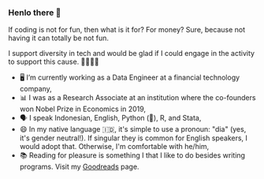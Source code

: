 ### Henlo there 👋

If coding is not for fun, then what is it for? For money? Sure, because not having it can totally be not fun.

I support diversity in tech and would be glad if I could engage in the activity to support this cause. 🌈👩🏽‍🔬

- 🖥 I’m currently working as a Data Engineer at a financial technology company,
- 📊 I was as a Research Associate at an institution where the co-founders won Nobel Prize in Economics in 2019,
- 🗣 I speak Indonesian, English, Python (🐍), R, and Stata,
- 😄 In my native language :indonesia:, it's simple to use a pronoun: "dia" (yes, it's gender neutral!). If singular they is common for English speakers, I would adopt that. Otherwise, I'm comfortable with he/him,
- 📚 Reading for pleasure is something I that I like to do besides writing programs. Visit my [Goodreads](https://www.goodreads.com/user/show/31603929-lukman-edwindra) page.

<!--
**ledwindra/ledwindra** is a ✨ _special_ ✨ repository because its `README.md` (this file) appears on your GitHub profile.

Here are some ideas to get you started:

- 🔭 I’m currently working on ...
- 🌱 I’m currently learning ...
- 👯 I’m looking to collaborate on ...
- 🤔 I’m looking for help with ...
- 💬 Ask me about ...
- 📫 How to reach me: ...
- 😄 Pronouns: ...
- ⚡ Fun fact: ...
-->
